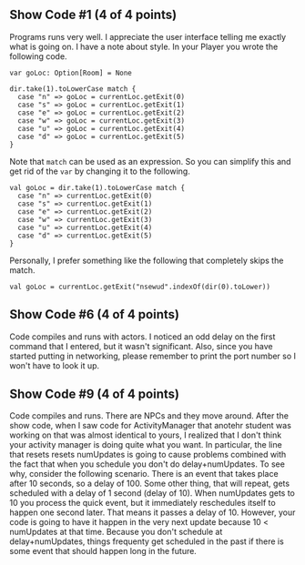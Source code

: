 ## Show Code #1 (4 of 4 points)

Programs runs very well. I appreciate the user interface telling me exactly what is going on. I have a note about style. In your Player you wrote the following code.

```
var goLoc: Option[Room] = None

dir.take(1).toLowerCase match {
  case "n" => goLoc = currentLoc.getExit(0)
  case "s" => goLoc = currentLoc.getExit(1)
  case "e" => goLoc = currentLoc.getExit(2)
  case "w" => goLoc = currentLoc.getExit(3)
  case "u" => goLoc = currentLoc.getExit(4)
  case "d" => goLoc = currentLoc.getExit(5)
}
```

Note that `match` can be used as an expression. So you can simplify this and get rid of the `var` by changing it to the following.

```
val goLoc = dir.take(1).toLowerCase match {
  case "n" => currentLoc.getExit(0)
  case "s" => currentLoc.getExit(1)
  case "e" => currentLoc.getExit(2)
  case "w" => currentLoc.getExit(3)
  case "u" => currentLoc.getExit(4)
  case "d" => currentLoc.getExit(5)
}
```

Personally, I prefer something like the following that completely skips the match.

```
val goLoc = currentLoc.getExit("nsewud".indexOf(dir(0).toLower))
```

## Show Code #6 (4 of 4 points)

Code compiles and runs with actors. I noticed an odd delay on the first command that I entered, but it wasn't significant. Also, since you have
started putting in networking, please remember to print the port number so I won't have to look it up.

## Show Code #9 (4 of 4 points)

Code compiles and runs. There are NPCs and they move around. After the show code, when I saw code for ActivityManager that anotehr student was
working on that was almost identical to yours, I realized that I don't think your activity manager is doing quite what you want. In particular,
the line that resets resets numUpdates is going to cause problems combined with the fact that when you schedule you don't do delay+numUpdates. To see why,
consider the following scenario. There is an event that takes place after 10 seconds, so a delay of 100. Some other thing, that will repeat, gets scheduled
with a delay of 1 second (delay of 10). When numUpdates gets to 10 you process the quick event, but it immediately reschedules itself to happen one second later.
That means it passes a delay of 10. However, your code is going to have it happen in the very next update because 10 < numUpdates at that time. Because
you don't schedule at delay+numUpdates, things frequenty get scheduled in the past if there is some event that should happen long in the future.
